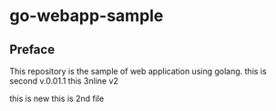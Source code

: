 # go-webapp-sample



## Preface
This repository is the sample of web application using golang.
this is second v.0.01.1
this 3nline v2

this is new
this is 2nd file

